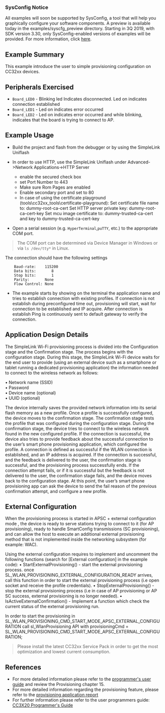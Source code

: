 ### SysConfig Notice

All examples will soon be supported by SysConfig, a tool that will help you graphically configure your software components. A preview is available today in the examples/syscfg_preview directory. Starting in 3Q 2019, with SDK version 3.30, only SysConfig-enabled versions of examples will be provided. For more information, click [here](http://www.ti.com/sysconfignotice).

## Example Summary

This example introduce the user to simple provisioning configuration on CC32xx devices.

## Peripherals Exercised

* `Board_LED0` - Blinking led Indicates disconnected. Led on indicates connection established
* `Board_LED1` - Led on indicates error occurred
* `Board_LED2` - Led on indicates error occurred
and while blinking, indicates that the board is trying to connect to AP.

## Example Usage


* Build the project and flash from the debugger or by using the SimpleLink Uniflash 
* In order to use HTTP, use the SimpleLink Uniflash under Advanced->Network Applications->HTTP Server
  - enable the secured check box
  - set Port Number to 443
  - Make sure Rom Pages are enabled
  - Enable secondary port and set to 80
  - In case of using the certificate playground (tools\cc32xx_tools\certificate-playground):
    Set certificate file name to: dummy-root-ca-cert 
    Set HTTP server private key: dummy-root-ca-cert-key
    Set mcu image certificate to: dummy-trusted-ca-cert and key to dummy-trusted-ca-cert-key


* Open a serial session (e.g. `HyperTerminal`,`puTTY`, etc.) to the appropriate COM port.
> The COM port can be determined via Device Manager in Windows or via `ls /dev/tty*` in Linux.

The connection should have the following settings
```
    Baud-rate:    115200
    Data bits:       8
    Stop bits:       1
    Parity:       None
    Flow Control: None
```

* The example starts by showing on the terminal the application name and tries to establish connection with existing profiles.
If connection is not establish during preconfigured time out, provisioning will start, wait for connection to be established and IP acquire.
After connection is establish Ping is continuously sent to default gateway to verify the connection.


## Application Design Details

The SimpleLink Wi-Fi provisioning process is divided into the Configuration stage and the Confirmation stage. 
The process begins with the configuration stage. During this stage, the SimpleLink Wi-Fi device waits for the end user to provide 
(using an external device such as a smartphone or tablet running a dedicated provisioning application) the information needed to connect to 
the wireless network as follows:  

•  Network name (SSID)  
•  Password  
•  Device name (optional)  
•  UUID (optional)  

The device internally saves the provided network information into its serial flash memory as a new profile. Once a profile is successfully configured, 
the device moves to the confirmation stage. The confirmation stage tests the profile that was configured during the configuration stage. 
During the confirmation stage, the device tries to connect to the wireless network found in the new configured profile. 
If the connection is successful, the device also tries to provide feedback about the successful connection to the user’s smart phone provisioning application, 
which configured the profile. A connection is defined as successful if the WLAN connection is established, and an IP address is acquired.
If the connection is successful, and the feedback is delivered to the user, the confirmation stage is successful, and the provisioning process successfully ends. 
If the connection attempt fails, or if it is successful but the feedback is not delivered to the user, the confirmation stage fails, 
and the device moves back to the configuration stage. At this point, the user’s smart phone provisioning app can ask the device to send the fail reason 
of the previous confirmation attempt, and configure a new profile.

## External Configuration

When the provisioning process is started in APSC + external configuration mode , the device is ready to
serve stations trying to connect to it (for AP provisioning), ready to handle SmartConfig transmissions (SC
provisioning), and can allow the host to execute an additional external provisioning method that is not
implemented inside the networking subsystem (for example: WAC).

Using the external configuration requires to implement and uncomment the following functions (search for [External configuration] in the example code):
•  StartExternalProvisioning() - start the external provisioning process. once SL_WLAN_PROVISIONING_EXTERNAL_CONFIGURATION_READY arrives, call this 
function in order to start the external provisioning process (i.e open socket and receive the profile credentials).
•  StopExternalProvisioning() - stop the external provisioning process (i.e in case of AP provisioning or AP SC success, external provisioning is no longer needed).
•  IsActiveExternalConfirmation() - Implement a function which check the current status of the external provisioning run.

In order to start the provisioning in SL_WLAN_PROVISIONING_CMD_START_MODE_APSC_EXTERNAL_CONFIGURATION call sl_WlanProvisioning API with 
provisioningCmd = SL_WLAN_PROVISIONING_CMD_START_MODE_APSC_EXTERNAL_CONFIGURATION; 


> Please install the latest CC32xx Service Pack in order to get the most optimization and lowest current consumption.

## References
* For more detailed information please refer to the [programmer's user guide](http://www.ti.com/lit/SWRU455) and review the Provisioning chapter 15.
* For more detailed information regarding the provisioning feature, please refer to the [provisioning application report](http://www.ti.com/lit/SWRA513)
* For further information please refer to the user programmers guide: [CC3X20 Programmer's Guide](http://www.ti.com/lit/swru455)
